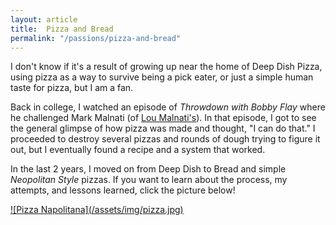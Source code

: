 ```yaml
---
layout: article
title:  Pizza and Bread
permalink: "/passions/pizza-and-bread"
---
```


I don't know if it's a result of growing up near the home of Deep Dish Pizza,
  using pizza as a way to survive being a pick eater, or just a simple human
  taste for pizza, but I am a fan.

Back in college, I watched an episode of _Throwdown with Bobby Flay_ where he challenged Mark Malnati (of [Lou
  Malnati's](https://www.loumalnatis.com/)). In that episode, I got to see the
  general glimpse of how pizza was made and thought, "I can do that." I
  proceeded to destroy several pizzas and rounds of dough trying to figure it
  out, but I eventually found a recipe and a system that worked.

In the last 2 years, I moved on from Deep Dish to Bread and simple _Neopolitan
Style_ pizzas. If you want to learn about the process, my attempts, and lessons
learned, click the picture below!

<a class="link--image" href="https://www.notion.so/Dough-Journal-e5ab47920af74eb19b99f17e075308e0">
![Pizza
Napolitana](/assets/img/pizza.jpg)
</a>
